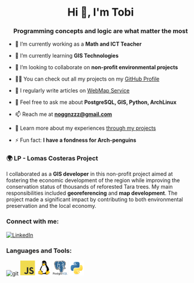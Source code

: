 <h1 align="center">Hi 👋, I'm Tobi</h1>
<h3 align="center">Programming concepts and logic are what matter the most</h3>

- 🔭 I’m currently working as a **Math and ICT Teacher**

- 🌱 I’m currently learning **GIS Technologies**

- 👯 I’m looking to collaborate on **non-profit environmental projects**

- 👨‍💻 You can check out all my projects on my [GitHub Profile](https://github.com/1nfinit0?tab=repositories)

- 📝 I regularly write articles on [WebMap Service](https://1nfinit0.github.io/cartofy/)

- 💬 Feel free to ask me about **PostgreSQL, GIS, Python, ArchLinux**

- 📫 Reach me at **noggnzzz@gmail.com**

- 📄 Learn more about my experiences [through my projects](https://1nfinit0.github.io/Huatay/)

- ⚡ Fun fact: **I have a fondness for Arch-penguins**

### 🌍 LP - Lomas Costeras Project

I collaborated as a **GIS developer** in this non-profit project aimed at fostering the economic development of the region while improving the conservation status of thousands of reforested Tara trees. My main responsibilities included **georeferencing** and **map development**. The project made a significant impact by contributing to both environmental preservation and the local economy.

<h3 align="left">Connect with me:</h3>
<p align="left">
<a href="https://www.linkedin.com/in/lhuatay" target="blank"><img filter="invert(100%)" align="center" src="https://www.svgrepo.com/show/354000/linkedin-icon.svg" alt="LinkedIn" height="30" width="40" /></a>
</p>

<h3 align="left">Languages and Tools:</h3>
<p align="left">
  <img src="https://www.vectorlogo.zone/logos/git-scm/git-scm-icon.svg" alt="git" width="40" height="40" draggable="false"/> 
  <img src="https://raw.githubusercontent.com/devicons/devicon/master/icons/javascript/javascript-original.svg" alt="javascript" width="40" height="40" draggable="false"/>
  <img src="https://raw.githubusercontent.com/devicons/devicon/master/icons/linux/linux-original.svg" alt="linux" width="40" height="40" draggable="false"/> 
  <img src="https://raw.githubusercontent.com/devicons/devicon/master/icons/postgresql/postgresql-original-wordmark.svg" alt="postgresql" width="40" height="40" draggable="false"/> 
  <img src="https://raw.githubusercontent.com/devicons/devicon/master/icons/python/python-original.svg" alt="python" width="40" height="40" draggable="false"/>
</p>
